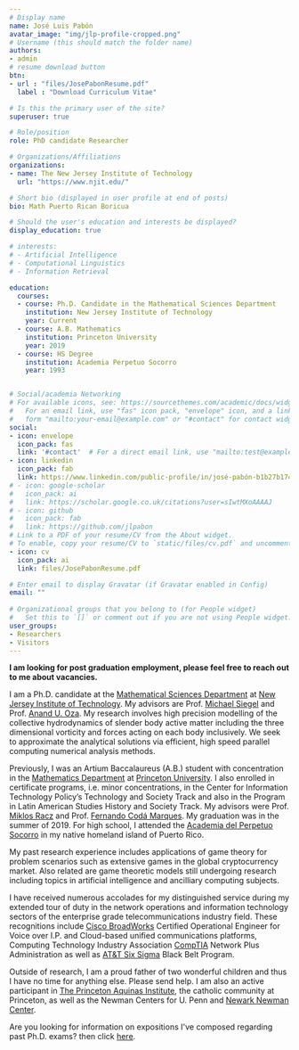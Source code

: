 ```yaml
---
# Display name
name: José Luis Pabón
avatar_image: "img/jlp-profile-cropped.png"
# Username (this should match the folder name)
authors:
- admin
# resume download button
btn:
- url : "files/JosePabonResume.pdf"
  label : "Download Curriculum Vitae"

# Is this the primary user of the site?
superuser: true

# Role/position
role: PhD candidate Researcher

# Organizations/Affiliations
organizations:
- name: The New Jersey Institute of Technology
  url: "https://www.njit.edu/"

# Short bio (displayed in user profile at end of posts)
bio: Math Puerto Rican Boricua

# Should the user's education and interests be displayed?
display_education: true

# interests:
# - Artificial Intelligence
# - Computational Linguistics
# - Information Retrieval

education:
  courses:
  - course: Ph.D. Candidate in the Mathematical Sciences Department
    institution: New Jersey Institute of Technology
    year: Current
  - course: A.B. Mathematics
    institution: Princeton University
    year: 2019
  - course: HS Degree
    institution: Academia Perpetuo Socorro
    year: 1993


# Social/academia Networking
# For available icons, see: https://sourcethemes.com/academic/docs/widgets/#icons
#   For an email link, use "fas" icon pack, "envelope" icon, and a link in the
#   form "mailto:your-email@example.com" or "#contact" for contact widget.
social:
- icon: envelope
  icon_pack: fas
  link: '#contact'  # For a direct email link, use "mailto:test@example.org".
- icon: linkedin
  icon_pack: fab
  link: https://www.linkedin.com/public-profile/in/josé-pabón-b1b27b174
# - icon: google-scholar
#   icon_pack: ai
#   link: https://scholar.google.co.uk/citations?user=sIwtMXoAAAAJ
# - icon: github
#   icon_pack: fab
#   link: https://github.com/jlpabon
# Link to a PDF of your resume/CV from the About widget.
# To enable, copy your resume/CV to `static/files/cv.pdf` and uncomment the lines below.  
- icon: cv
  icon_pack: ai
  link: files/JosePabonResume.pdf

# Enter email to display Gravatar (if Gravatar enabled in Config)
email: ""
  
# Organizational groups that you belong to (for People widget)
#   Set this to `[]` or comment out if you are not using People widget. Here is my [CV](files/JosePabonResume.pdf). 
user_groups:
- Researchers
- Visitors
---
```


**I am looking for post graduation employment, please feel free to reach out to me about vacancies.**


I am a Ph.D. candidate at the [Mathematical Sciences Department](https://math.njit.edu/) at [New Jersey Institute of Technology](https://www.njit.edu/). My advisors are Prof. [Michael Siegel](https://web.njit.edu/~misieg/) and Prof. [Anand U. Oza](https://web.njit.edu/~oza/).  My research involves high precision modelling of the collective hydrodynamics of slender body active matter including the three dimensional vorticity and forces acting on each body inclusively. We seek to approximate the analytical solutions via efficient, high speed parallel computing numerical analysis methods.


Previously, I was an Artium Baccalaureus (A.B.) student with concentration in the [Mathematics Department](http://math.princeton.edu/) at [Princeton University](https://www.princeton.edu/). I also enrolled in certificate programs, i.e. minor concentrations, in the Center for Information Technology Policy’s Technology and Society Track and also in the Program in Latin American Studies History and Society Track. My advisors were Prof. [Miklos Racz](http://mracz.princeton.edu/) and Prof. [Fernando Codá Marques](https://www.math.princeton.edu/people/fernando-coda-marques). My graduation was in the summer of 2019. For high school, I attended the [Academia del Perpetuo Socorro](http://www.aps-pr.org/) in my native homeland island of Puerto Rico. 

My past research experience includes applications of game theory for problem scenarios such as extensive games in the global cryptocurrency market. Also related are game theoretic models still undergoing research including topics in artificial intelligence and ancilliary computing subjects. 

I have received numerous accolades for my distinguished service during my extended tour of duty in the network operations and information technology sectors of the enterprise grade telecommunications industry field. These recognitions include [Cisco BroadWorks](https://www.cisco.com/c/en/us/products/unified-communications/broadworks/index.html) Certified Operational Engineer for Voice over I.P. and Cloud-based unified communications platforms, Computing Technology Industry Association [CompTIA](https://www.comptia.org/home) Network Plus Administration as well as [AT&T Six Sigma](https://www.6sigma.us/customer/att/) Black Belt Program. 

Outside of research, I am a proud father of two wonderful children and thus I have no time for anything else. Please send help. I am also an active participant in [The Princeton Aquinas Institute](http://princetoncatholic.org/), the catholic community at Princeton, as well as the Newman Centers for U. Penn and [Newark Newman Center](http://www.newmanclubnwk.com/). 



Are you looking for information on expositions I've composed regarding past Ph.D. exams? then click [here](post/math). 


